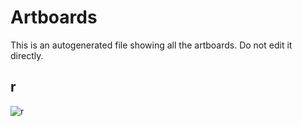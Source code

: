 # Artboards

This is an autogenerated file showing all the artboards. Do not edit it directly.

## r

![r](./.exportedArtboards/box/r.png)

